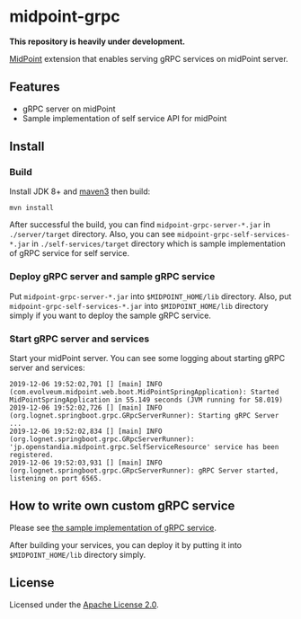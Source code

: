 # midpoint-grpc
**This repository is heavily under development.**

[MidPoint](https://github.com/Evolveum/midpoint) extension that enables serving gRPC services on midPoint server.

## Features

* gRPC server on midPoint
* Sample implementation of self service API for midPoint

## Install

### Build

Install JDK 8+ and [maven3](https://maven.apache.org/download.cgi) then build:

```
mvn install
```

After successful the build, you can find `midpoint-grpc-server-*.jar` in `./server/target` directory.
Also, you can see `midpoint-grpc-self-services-*.jar` in `./self-services/target` directory which is sample implementation of gRPC service for self service.

### Deploy gRPC server and sample gRPC service

Put `midpoint-grpc-server-*.jar` into `$MIDPOINT_HOME/lib` directory.
Also, put `midpoint-grpc-self-services-*.jar` into `$MIDPOINT_HOME/lib` directory simply
if you want to deploy the sample gRPC service.

### Start gRPC server and services

Start your midPoint server. You can see some logging about starting gRPC server and services:

```
2019-12-06 19:52:02,701 [] [main] INFO (com.evolveum.midpoint.web.boot.MidPointSpringApplication): Started MidPointSpringApplication in 55.149 seconds (JVM running for 58.019)
2019-12-06 19:52:02,726 [] [main] INFO (org.lognet.springboot.grpc.GRpcServerRunner): Starting gRPC Server ...
2019-12-06 19:52:02,834 [] [main] INFO (org.lognet.springboot.grpc.GRpcServerRunner): 'jp.openstandia.midpoint.grpc.SelfServiceResource' service has been registered.
2019-12-06 19:52:03,931 [] [main] INFO (org.lognet.springboot.grpc.GRpcServerRunner): gRPC Server started, listening on port 6565.
```

## How to write own custom gRPC service

Please see [the sample implementation of gRPC service](https://github.com/openstandia/midpoint-grpc/tree/master/self-services).

After building your services, you can deploy it by putting it into `$MIDPOINT_HOME/lib` directory simply.

## License

Licensed under the [Apache License 2.0](/LICENSE).
